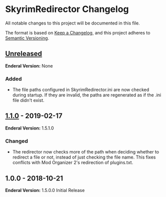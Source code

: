 # SkyrimRedirector Changelog
All notable changes to this project will be documented in this file.

The format is based on [Keep a Changelog](https://keepachangelog.com/en/1.0.0/),
and this project adheres to [Semantic Versioning](https://semver.org/spec/v2.0.0.html).

## [Unreleased]
**Enderal Version:** None

### Added
* The file paths configured in SkyrimRedirector.ini are now checked during startup. If they are invalid, the paths are regenerated as if the .ini file didn't exist.

## [1.1.0] - 2019-02-17
**Enderal Version:** 1.5.1.0

### Changed
* The redirector now checks more of the path when deciding whether to redirect a file or not, instead of just checking the file name. This fixes conflicts with Mod Organizer 2's redirection of plugins.txt.

## 1.0.0 - 2018-10-21
**Enderal Version:** 1.5.0.0
Initial Release

[Unreleased]: https://github.com/Davipb/SkyrimRedirector/compare/v1.1.0...HEAD
[1.1.0]: https://github.com/Davipb/SkyrimRedirector/compare/v1.0.0...v1.1.0
